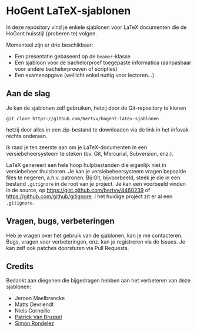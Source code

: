 # HoGent LaTeX-sjablonen

In deze repository vind je enkele sjablonen voor LaTeX documenten die de HoGent huisstijl (proberen te) volgen.

Momenteel zijn er drie beschikbaar:

* Een presentatie gebaseerd op de `beamer`-klasse
* Een sjabloon voor de bachelorproef toegepaste informatica (aanpasbaar voor andere bachelorproeven of scripties)
* Een examenopgave (wellicht enkel nuttig voor lectoren...)

## Aan de slag

Je kan de sjablonen zelf gebruiken, hetzij door de Git-repository te klonen

    git clone https://github.com/bertvv/hogent-latex-sjablonen

hetzij door alles in een zip-bestand te downloaden via de link in het infovak rechts onderaan.

Ik raad je ten zeerste aan om je LaTeX-documenten in een versiebeheersysteem te steken (bv. Git, Mercurial, Subversion, enz.).

LaTeX genereert een hele hoop hulpbestanden die eigenlijk niet in versiebeheer thuishoren. Je kan je versiebeheersysteem vragen bepaalde files te negeren, a.h.v. patronen. Bij Git, bijvoorbeeld, steek je die in een bestand `.gitignore` in de root van je project. Je kan een voorbeeld vinden in de source, op https://gist.github.com/bertvv/4460239 of https://github.com/github/gitignore. I het huidige project zit er al een `.gitignore`.

## Vragen, bugs, verbeteringen

Heb je vragen over het gebruik van de sjablonen, kan je me contacteren. Bugs, vragen voor verbeteringen, enz. kan je registreren via de Issues. Je kan zelf ook patches doorsturen via Pull Requests.

## Credits

Bedankt aan diegenen die bijgedragen hebben aan het verbeteren van deze sjablonen:

* Jeroen Maelbrancke
* Matts Devriendt
* Niels Corneille
* [Patrick Van Brussel](https://github.com/VuokkoVuorinnen)
* [Simon Rondelez](https://github.com/simonrondelez)
